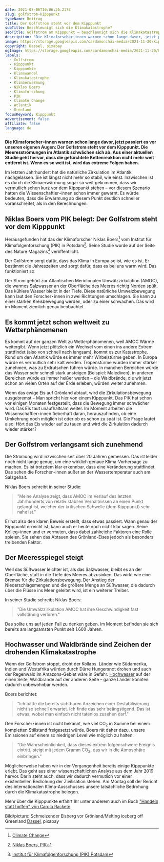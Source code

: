```yaml
---
date: 2021-08-06T10:06:26.217Z
slug: golfstrom-kipppunkt
typeName: Beitrag
title: Der Golfstrom steht vor dem Kipppunkt
subTitle: Beschleunigt sich die Klimakatastrophe?
seoTitle: Golfstrom am Kipppunkt – beschleunigt sich die Klimakatastrophe?
description: 'Die Klimaforscher⋆innen warnen schon lange davor, jetzt passiert es: Der Golfstrom steht vor dem Kipppunkt. Die Meeresströmungen im Atlantik schwächen sich ab. Aus einer aktuellen Studie geht hervor, dass die Kettenreaktion nicht mehr weit entfernt ist. Wenn es so weit ist, wird das extreme Folgen haben.'
image: https://storage.googleapis.com/cardamonchai-media/2021-11-20/kipppunkte-jpg-imagine-e8f8f8_6d92a4_1024_768/640.webp
copyright: Dassel, pixabay
ogImage: https://storage.googleapis.com/cardamonchai-media/2021-11-20/kipppunkte-fb-jpg-imagine-e8f8f8_6b8d9f_1200_628/640.webp
labels:
  - Golfstrom
  - Kipppunkt
  - Kipppunkte
  - Klimawandel
  - Klimakatastrophe
  - Klimaerwärmung
  - Niklas Boers
  - Klimaforschung
  - PIK
  - Climate Change
  - Atlantik
  - Grönland
focusKeyword: Kipppunkt
advertisement: false
affiliate: false
language: de
---
```


**Die Klimaforscher⋆innen warnen schon lange davor, jetzt passiert es vor unseren eigenen Augen: Der Golfstrom steht vor dem Kipppunkt. Die Meeresströmungen im Atlantik schwächen sich ab. Aus einer aktuellen Studie geht hervor, dass die gefürchtete Kettenreaktion nicht mehr weit entfernt ist. Wenn es so weit ist, wird das extreme Folgen haben.**

Im letzten Jahrhundert hat die natürliche Zirkulation im Atlantik nachgelassen. Sie ist längst nicht mehr so stabil, wie einst. Inzwischen ist es durch die Klimaerwärmung sogar so weit gekommen, dass wir vermutlich schon kurz vor dem Kipppunkt stehen – vor diesem Szenario hatten die Wissenschaftler⋆innen schon immer gewarnt. Es würde bedeuten, dass die Erwärmung ab diesem Punkt deutlich schneller voranschreitet, als in den Berechnungen.

## Niklas Boers vom PIK belegt: Der Golfstrom steht vor dem Kipppunkt

Herausgefunden hat das der Klimaforscher Niklas Boers[^1] vom Institut für Klimafolgenforschung (PIK) in Potsdam[^2]. Seine Studie wurde auf der Seite des Nature Magazins[^3] veröffentlicht.

Der Golfstrom sorgt dafür, dass das Klima in Europa so ist, wie es ist. Er bestimmt die Jahreszeiten und sorgt dafür, dass es bei uns warm wird. Das funktioniert so:

Der Strom gehört zur Atlantischen Meridionalen Umwälzzirkulation (AMOC), die warmes Salzwasser an der Oberfläche des Meeres richtig Norden spült. Das kühlere Wasser bleibt in der Tiefe. Diese natürliche Umwelzbewegung kann laut den Forscher⋆innen in zwei Richtungen umschlagen. Sie kann zu einer starken Kreisbewegung werden, oder zu einer schwachen. Das wird im Moment ziemlich genau beobachtet.

## Es kommt jetzt schon weltweit zu Wetterphänomenen

Es kommt auf der ganzen Welt zu Wetterphänomenen, weil AMOC Wärme weitergibt. Wenn jetzt plötzlich ein Wechsel vom einen ins andere Extrem stattfindet (also von schnell nach langsam), kommt es zur Katastrophe. Rund um den Atlantik würde es immer mehr Wirbelstürme geben. In Europa würde es vermutlich sehr kalt werden. Tropenstürme würden immer stärker zunehmen, was zu Erdrutschen führen würde. In manchen Bereichen würde das Wasser sehr schnell stark ansteigen (Beispiel: Malediven), in anderen Bereichen würde es immer heißer werden – die Waldbrände, die wir jetzt schon an vielen Orten auf der Erde erleben, würden weiter zunehmen.

Wenn das ewige Eis auf Grönland abtaut, wird die Zirkulationsbewegung ausgebremst – Man spricht hier von einem Kipppunkt. Das PIK hat schon vor einigen Monaten festgestellt, dass die Bewegung immer schwächer wird. Das Eis taut unaufhaltsam weiter. Im Moment arbeiten die Wissenschaftler⋆innen fieberhaft daran, herauszufinden, ob eine Umkehrung noch möglich ist oder ob es schon zu spät ist. Die Frage lautet also: Hört das Eis wieder auf zu tauen und wird die Zirkulation dadurch wieder stärker?

## Der Golfstrom verlangsamt sich zunehmend

Die Strömung wird inzwischen seit über 20 Jahren gemessen. Das ist leider noch nicht lange genug, um eine wirklich genaue Klima-Vorhersage zu machen. Es ist trotzdem klar erkennbar, dass eine Veränderung stattfindet. Das sehen die Forscher⋆innen außer an der Wassertemperatur auch am Salzgehalt.

Niklas Boers schreibt in seiner Studie:

> "Meine Analyse zeigt, dass AMOC im Verlauf des letzten Jahrhunderts von relativ stabilen Verhältnissen an einen Punkt gelangt ist, welcher der kritischen Schwelle (dem Kipppunkt) sehr nahe ist."

Er hat also den klaren Beweis erstellt, dass etwas passiert. Wann genau der Kipppunkt erreicht ist, kann auch er heute noch nicht klar sagen. Seine Kolleg⋆innen und er vermuten, dass dabei zahlreiche Faktoren eine Rolle spielen. Sie sehen das Abtauen des Grönland-Eises jedoch als besonders treibenden Faktor.

## Der Meeresspiegel steigt

Weil das Süßwasser leichter ist, als das Salzwasser, bleibt es an der Oberfläche, statt in die Tiefe des Meeres abzusinken. Das wirkt wie eine Bremse für die Zirkulationsbewegung. Der Anstieg der Niederschlagsmengen und die größere Menge an Süßwasser, die dadurch über die Flüsse ins Meer geleitet wird, ist ein weiterer Treiber.

In seiner Studie schreibt Niklas Boers:

> "Die Umwälzzirkulation AMOC hat ihre Geschwindigkeit fast vollständig verloren."

Das sollte uns auf jeden Fall zu denken geben. Im Moment befinden sie sich bereits am langsamsten Punkt seit 1.600 Jahren.

## Hochwasser und Waldbrände sind Zeichen der drohenden Klimakatastrophe

Wenn der Golfstrom stoppt, droht der Kollaps. Länder wie Südamerika, Indien und Westafrika würden durch Dürre Hungersnot drohen und auch der Regenwald im Amazons-Gebiet wäre in Gefahr. [Hochwasser](/2021/07/tiere-als-hochwasser-opfer/) auf der einen Seite, Waldbrände auf der anderen Seite – ganze Länder könnten dadurch unbewohnbar werden.

Boers berichtet:

> "Ich hätte die bereits sichtbaren Anzeichen einer Destabilisierung nicht so schnell erwartet. Ich finde das sehr beängstigend. Das ist etwas, wobei man einfach nicht tatenlos zusehen darf."

Den Forscher⋆innen ist nicht bekannt, wie viel CO<sub>2</sub> in Summe bei einem kompletten Stillstand freigesetzt würde. Boers rät daher dazu, unsere Emissionen auf einem so niedrigen Level wie möglich zu halten:

> "Die Wahrscheinlichkeit, dass dieses extrem folgenschwere Ereignis eintritt, steigt mit jedem Gramm CO<sub>2</sub>, das wir in die Atmosphäre einbringen."

Möglicherweise haben wir in der Vergangenheit bereits einige Kipppunkte erlebt. Das geht aus einer wissenschaftlichen Analyse aus dem Jahr 2019 hervor. Darin steht auch, dass wir dadurch vermutlich vor einer existentiellen Bedrohung der Zivilisation stehen. Am Montag soll der Bericht des internationalen Klima-Ausschusses unsere tatsächliche Bedrohung durch die Klimakatastrophe belegen.

Mehr über die Kipppunkte erfahrt Ihr unter anderem auch im Buch ["Handeln statt hoffen" von Carola Rackete](/2020/07/handeln-statt-hoffen-carola-rackete/).

Bild/picture: Schmelzender Eisberg vor Grönland/Melting iceberg off Greenland [Dassel](https://pixabay.com/photos/iceberg-ice-greenland-frozen-cold-4498548/), pixabay

[^1]: [Climate Change](https://www.nature.com/articles/s41586-018-0872-x)
[^2]: [Niklas Boers, PIK](https://www.pik-potsdam.de/members/boers)
[^3]: [Institut für Klimafolgenforschung (PIK) Potsdam](https://www.pik-potsdam.de/en)
